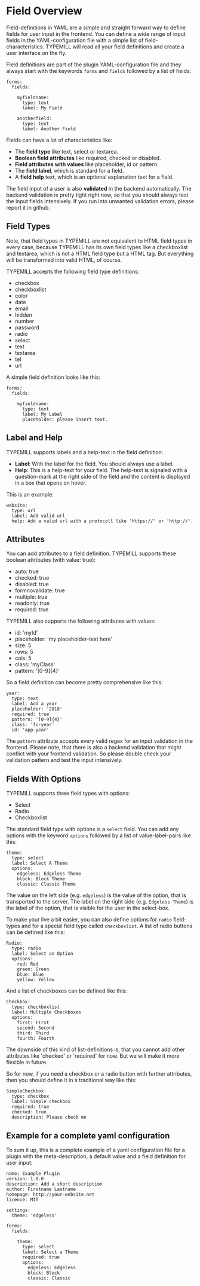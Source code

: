 # Field Overview

Field-definitions in YAML are a simple and straight forward way to define fields for user input in the frontend. You can define a wide range of input fields in the YAML-configuration file with a simple list of field-characteristics. TYPEMILL will read all your field definitions and create a user interface on the fly.

Field definitions are part of the plugin YAML-configuration file and they always start with the keywords `forms` and `fields` followed by a list of fields:

````
forms:
  fields:
   
    myfieldname:
      type: text
      label: My Field
    
    anotherfield:
      type: text
      label: Another Field
````

Fields can have a lot of characteristics like:

* The **field type** like text, select or textarea.
* **Boolean field attributes** like required, checked or disabled.
* **Field attributes with values** like placeholder, id or pattern.
* The **field label**, which is standard for a field.
* A **field help** text, which is an optional explanation text for a field. 

The field input of a user is also **validated** in the backend automatically. The backend validation is pretty tight right now, so that you should always test the input fields intensively. If you run into unwanted validation errors, please report it in github.

## Field Types

Note, that field types in TYPEMILL are not equivalent to HTML field types in every case, because TYPEMILL has its own field types like a checkboxlist and textarea, which is not a HTML field type but a HTML tag. But everything will be transformed into valid HTML, of course. 

TYPEMILL accepts the following field type definitions:

* checkbox
* checkboxlist
* color
* date
* email
* hidden
* number
* password
* radio
* select
* text
* textarea
* tel
* url

A simple field definition looks like this:

````
forms:
  fields:
   
    myfieldname:
      type: text
      label: My Label
      placeholder: please insert text.
````

## Label and Help

TYPEMILL supports labels and a help-text in the field definition:

- **Label**: With the label for the field. You should always use a label.
- **Help**: This is a help-text for your field. The help-text is signaled with a question-mark at the right side of the field and the content is displayed in a box that opens on hover.

This is an example:

```
website:
  type: url
  label: Add valid url
  help: Add a valid url with a protocoll like 'https://' or 'http://'.
```

## Attributes

You can add attributes to a field definition. TYPEMILL supports these boolean attributes (with value: true):

- auto: true
- checked: true
- disabled: true
- formnovalidate: true
- multiple: true
- readonly: true
- required: true

TYPEMILL also supports the following attributes with values:

- id: 'myId'
- placeholder: 'my placeholder-text here'
- size: 5
- rows: 5
- cols: 5
- class: 'myClass'
- pattern: '[0-9]{4}'

So a field definition can become pretty comprehensive like this:

```
year:
  type: text
  label: Add a year
  placeholder: '2018'
  required: true
  pattern: '[0-9]{4}'
  class: 'fc-year'
  id: 'app-year'
```

The `pattern` attribute accepts every valid regex for an input validation in the frontend. Please note, that there is also a backend validation that might conflict with your frontend validation. So please double check your validation pattern and test the input intensively.

## Fields With Options

TYPEMILL supports three field types with options:

* Select
* Radio
* Checkboxlist

The standard field type with options is a `select` field. You can add any options with the keyword `options` followed by a list of value-label-pairs like this:

```
theme:
  type: select
  label: Select A Theme
  options:
    edgeless: Edgeless Theme
    block: Block Theme
    classic: Classic Theme
```

The value on the left side (e.g. `edgeless`) is the value of the option, that is transported to the server. The label on the right side (e.g. `Edgeless Theme`) is the label of the option, that is visible for the user in the select-box.

To make your live a bit easier, you can also define options for `radio` field-types and for a special field type called `checkboxlist`.  A list of radio buttons can be defined like this:

```
Radio:
  type: radio
  label: Select an Option
  options:
    red: Red
    green: Green
    blue: Blue
    yellow: Yellow
```

And a list of checkboxes can be defined like this:

````
Checkbox:
  type: checkboxlist
  label: Multiple Checkboxes
  options:
    first: First
    second: Second
    third: Third
    fourth: Fourth
````

The downside of this kind of list-definitions is, that you cannot add other attributes like 'checked' or 'required' for now. But we will make it more flexible in future.

So for now, if you need a checkbox or a radio button with further attributes, then you should define it in a traditional way like this:

````
SimpleCheckbox:
  type: checkbox
  label: Simple checkbox
  required: true
  checked: true
  description: Please check me
````

## Example for a complete yaml configuration

To sum it up, this is a complete example of a yaml configuration file for a plugin with the meta-description, a default value and a field definition for user input:

````
name: Example Plugin
version: 1.0.0
description: Add a short description
author: Firstname Lastname
homepage: http://your-website.net
licence: MIT

settings:
  theme: 'edgeless'

forms:
  fields:

    theme:
      type: select
      label: Select a Theme
      required: true
      options:
        edgeless: Edgeless
        block: Block
        classic: Classic
````
